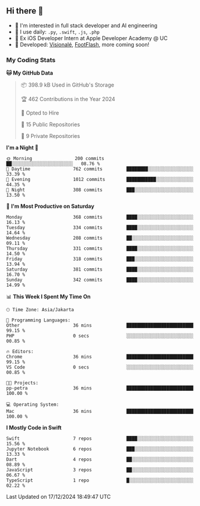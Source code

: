 ## Hi there 👋

- 🤖 I'm interested in full stack developer and AI engineering
- 🌱 I use daily: `.py`, `.swift`, `.js`, `.php`
- 🍎 Ex iOS Developer Intern at Apple Developer Academy @ UC
- 🔨 Developed: [Visionalé](https://apps.apple.com/id/app/visional%C3%A9/id6737191146), [FootFlash](https://apps.apple.com/id/app/footflash/id6550905078), more coming soon!

### My Coding Stats

<!--START_SECTION:waka-->
**🐱 My GitHub Data** 

> 📦 398.9 kB Used in GitHub's Storage 
 > 
> 🏆 462 Contributions in the Year 2024
 > 
> 💼 Opted to Hire
 > 
> 📜 15 Public Repositories 
 > 
> 🔑 9 Private Repositories 
 > 
**I'm a Night 🦉** 

```text
🌞 Morning                200 commits         ██░░░░░░░░░░░░░░░░░░░░░░░   08.76 % 
🌆 Daytime                762 commits         ████████░░░░░░░░░░░░░░░░░   33.39 % 
🌃 Evening                1012 commits        ███████████░░░░░░░░░░░░░░   44.35 % 
🌙 Night                  308 commits         ███░░░░░░░░░░░░░░░░░░░░░░   13.50 % 
```
📅 **I'm Most Productive on Saturday** 

```text
Monday                   368 commits         ████░░░░░░░░░░░░░░░░░░░░░   16.13 % 
Tuesday                  334 commits         ████░░░░░░░░░░░░░░░░░░░░░   14.64 % 
Wednesday                208 commits         ██░░░░░░░░░░░░░░░░░░░░░░░   09.11 % 
Thursday                 331 commits         ████░░░░░░░░░░░░░░░░░░░░░   14.50 % 
Friday                   318 commits         ███░░░░░░░░░░░░░░░░░░░░░░   13.94 % 
Saturday                 381 commits         ████░░░░░░░░░░░░░░░░░░░░░   16.70 % 
Sunday                   342 commits         ████░░░░░░░░░░░░░░░░░░░░░   14.99 % 
```


📊 **This Week I Spent My Time On** 

```text
🕑︎ Time Zone: Asia/Jakarta

💬 Programming Languages: 
Other                    36 mins             █████████████████████████   99.15 % 
PHP                      0 secs              ░░░░░░░░░░░░░░░░░░░░░░░░░   00.85 % 

🔥 Editors: 
Chrome                   36 mins             █████████████████████████   99.15 % 
VS Code                  0 secs              ░░░░░░░░░░░░░░░░░░░░░░░░░   00.85 % 

🐱‍💻 Projects: 
pp-petra                 36 mins             █████████████████████████   100.00 % 

💻 Operating System: 
Mac                      36 mins             █████████████████████████   100.00 % 
```

**I Mostly Code in Swift** 

```text
Swift                    7 repos             ████░░░░░░░░░░░░░░░░░░░░░   15.56 % 
Jupyter Notebook         6 repos             ███░░░░░░░░░░░░░░░░░░░░░░   13.33 % 
Dart                     4 repos             ██░░░░░░░░░░░░░░░░░░░░░░░   08.89 % 
JavaScript               3 repos             ██░░░░░░░░░░░░░░░░░░░░░░░   06.67 % 
TypeScript               1 repo              █░░░░░░░░░░░░░░░░░░░░░░░░   02.22 % 
```




 Last Updated on 17/12/2024 18:49:47 UTC
<!--END_SECTION:waka-->

<!--
**nico-samuelson/nico-samuelson** is a ✨ _special_ ✨ repository because its `README.md` (this file) appears on your GitHub profile.

Here are some ideas to get you started:

- 🔭 I’m currently working on ...
- 🌱 I’m currently learning ...
- 👯 I’m looking to collaborate on ...
- 🤔 I’m looking for help with ...
- 💬 Ask me about ...
- 📫 How to reach me: ...
- 😄 Pronouns: ...
- ⚡ Fun fact: ...
-->
